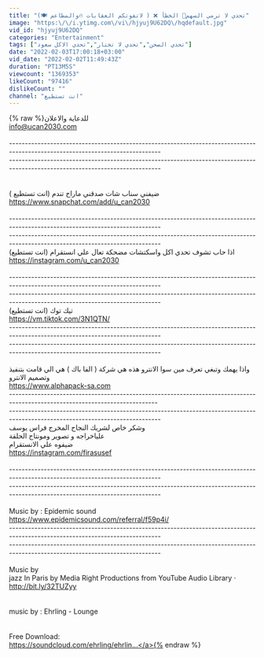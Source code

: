 ```yaml
---
title: "تحدي لا ترمي السهم🎯 الخطأ ❌ ( لاتفوتكم العقابات 🔥والمطاعم 🍽)"
image: "https:\/\/i.ytimg.com\/vi\/hjyuj9U62DQ\/hqdefault.jpg"
vid_id: "hjyuj9U62DQ"
categories: "Entertainment"
tags: ["تحدي الصحن","تحدي لا تختار","تحدي الاكل سعود"]
date: "2022-02-03T17:00:18+03:00"
vid_date: "2022-02-02T11:49:43Z"
duration: "PT13M5S"
viewcount: "1369353"
likeCount: "97416"
dislikeCount: ""
channel: "انت تستطيع"
---
```

{% raw %}للدعاية والاعلان <br />info@ucan2030.com<br /><br />------------------------------------------------------------------------------------------------------------------------------<br />------------------------------------------------------------------------------------------------------------------------------<br /><br /><br />ضيفني سناب شات صدقني ماراح تندم  (انت تستطيع )<br /><a rel="nofollow" target="blank" href="https://www.snapchat.com/add/u_can2030">https://www.snapchat.com/add/u_can2030</a><br /><br />------------------------------------------------------------------------------------------------------------------------------<br />------------------------------------------------------------------------------------------------------------------------------<br />اذا حاب تشوف تحدي اكل واسكتشات مضحكة  تعال علي انستقرام             (انت تستطيع)  <br /><a rel="nofollow" target="blank" href="https://instagram.com/u_can2030">https://instagram.com/u_can2030</a><br /><br />------------------------------------------------------------------------------------------------------------------------------<br />------------------------------------------------------------------------------------------------------------------------------<br />تيك توك (انت تستطيع) <br /><a rel="nofollow" target="blank" href="https://vm.tiktok.com/3N1QTN/">https://vm.tiktok.com/3N1QTN/</a><br />------------------------------------------------------------------------------------------------------------------------------<br />------------------------------------------------------------------------------------------------------------------------------<br /><br />واذا يهمك وتبغي تعرف مين سوا الانترو هذه هي شركة ( الفا باك  ) هي الي قامت بتنفيذ وتصميم الانترو<br /><a rel="nofollow" target="blank" href="https://www.alphapack-sa.com">https://www.alphapack-sa.com</a><br /> -----------------------------------------------------------------------------------------------------------------------------<br />------------------------------------------------------------------------------------------------------------------------------<br />وشكر خاص لشريك النجاح المخرج فراس يوسف <br />علياخراجه و تصوير ومونتاج الحلقة  <br />ضيفوه علي الانستقرام <br /><a rel="nofollow" target="blank" href="https://instagram.com/firasusef">https://instagram.com/firasusef</a><br /><br />------------------------------------------------------------------------------------------------------------------------------<br />------------------------------------------------------------------------------------------------------------------------------<br /><br />Music by : Epidemic sound<br /><a rel="nofollow" target="blank" href="https://www.epidemicsound.com/referral/f59p4i/">https://www.epidemicsound.com/referral/f59p4i/</a><br />------------------------------------------------------------------------------------------------------------------------------<br />------------------------------------------------------------------------------------------------------------------------------<br /><br /> Music by <br />jazz In Paris by Media Right Productions from YouTube Audio Library · <a rel="nofollow" target="blank" href="http://bit.ly/32TUZyy">http://bit.ly/32TUZyy</a><br /><br /><br />music by :  Ehrling - Lounge <br /><br /><br />Free Download:<br /><a rel="nofollow" target="blank" href="https://soundcloud.com/ehrling/ehrlin...">https://soundcloud.com/ehrling/ehrlin...</a>{% endraw %}
